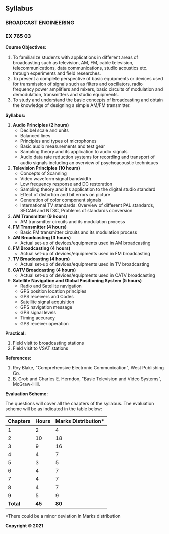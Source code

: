 ## Syllabus

### **BROADCAST ENGINEERING**
### **EX 765 03**

**Course Objectives:**

1. To familiarize students with applications in different areas of broadcasting such as television, AM, FM, cable television, telecommunications, data communications, studio acoustics etc. through experiments and field researches.
2. To present a complete perspective of basic equipments or devices used for transmission of signals such as filters and oscillators, radio frequency power amplifiers and mixers, basic circuits of modulation and demodulation, transmitters and studio equipments.
3. To study and understand the basic concepts of broadcasting and obtain the knowledge of designing a simple AM/FM transmitter.

**Syllabus:**

1. **Audio Principles (2 hours)**
    * Decibel scale and units
    * Balanced lines
    * Principles and types of microphones
    * Basic audio measurements and test gear
    * Sampling theory and its application to audio signals
    * Audio data rate reduction systems for recording and transport of audio signals including an overview of psychoacoustic techniques
2. **Television Principles (10 hours)**
    * Concepts of Scanning
    * Video waveform signal bandwidth
    * Low frequency response and DC restoration
    * Sampling theory and it's application to the digital studio standard
    * Effect of distortion and bit errors on picture
    * Generation of color component signals
    * International TV standards: Overview of different PAL standards, SECAM and NTSC, Problems of standards conversion
3. **AM Transmitter (9 hours)**
    * AM transmitter circuits and its modulation process
4. **FM Transmitter (4 hours)**
    * Basic FM transmitter circuits and its modulation process
5. **AM Broadcasting (3 hours)**
    * Actual set-up of devices/equipments used in AM broadcasting
6. **FM Broadcasting (4 hours)**
    * Actual set-up of devices/equipments used in FM broadcasting
7. **TV Broadcasting (4 hours)**
    * Actual set-up of devices/equipments used in TV broadcasting
8. **CATV Broadcasting (4 hours)**
    * Actual set-up of devices/equipments used in CATV broadcasting
9. **Satellite Navigation and Global Positioning System (5 hours)**
    * Radio and Satellite navigation
    * GPS position location principles
    * GPS receivers and Codes
    * Satellite signal acquisition
    * GPS navigation message
    * GPS signal levels
    * Timing accuracy
    * GPS receiver operation

**Practical:**

1. Field visit to broadcasting stations
2. Field visit to VSAT stations

**References:**

1. Roy Blake, "Comprehensive Electronic Communication", West Publishing Co.
2. B. Grob and Charles E. Herndon, "Basic Television and Video Systems", McGraw-Hill.

**Evaluation Scheme:**

The questions will cover all the chapters of the syllabus. The evaluation scheme will be as indicated in the table below:

| Chapters | Hours | Marks Distribution* |
|---|---|---|
| 1 | 2 | 4 |
| 2 | 10 | 18 |
| 3 | 9 | 16 |
| 4 | 4 | 7 |
| 5 | 3 | 5 |
| 6 | 4 | 7 |
| 7 | 4 | 7 |
| 8 | 4 | 7 |
| 9 | 5 | 9 |
| **Total** | **45** | **80** |

*There could be a minor deviation in Marks distribution

**Copyright &copy; 2021** 
